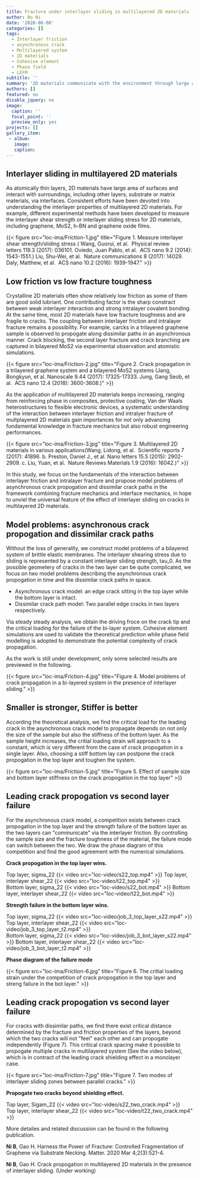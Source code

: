 ```yaml
---
title: Fracture under interlayer sliding in multilayered 2D materials
author: Bo Ni
date: '2020-06-08'
categories: []
tags:
  - Interlayer friction
  - asynchronous crack
  - Multilayered system
  - 2D materials
  - Cohesive element
  - Phase field
  - LEFM
subtitle: ''
summary: '2D materials communicate with the environment through large area of surface. Recent experimental measurements have deepened our understanding of the <strong>friction</strong> between layers of 2D materials and suggested the interlayer properties, such as interlayer friction, can couple with intralayer properties and affect the overall behavior of multilayered 2D material systems. In this study, the effect of interlayer friction on <strong>asyncronous crack propogation</strong> and <strong>dissimilar crack paths</strong> is considered by integrating theoretical analysis and numerical simulation. It is found that the intact layer can <strong>postpone</strong> crack propogation in the neighbouring layer and cracks along dissimilar paths can <strong>communicate</strong> via interlayer sliding zone, resulting in a <strong>size-dependent</strong> fracture behavior.'
authors: []
featured: no
disable_jquery: no
image:
  caption: ''
  focal_point: ''
  preview_only: yes
projects: []
gallery_item:
 - album: 
   image: 
   caption: 
---
```


##  **Interlayer sliding in multilayered 2D materials**

As atomically thin layers, 2D materials have large area of surfaces and interact with surroundings, including other layers, substrate or matrix materials, via interfaces. Consistent efforts have been devoted into understanding the interlayer properties of multilayered 2D materials. For example, different experimental methods have been developed to measure the interlayer shear strength or interlayer sliding stress for 2D materials, including graphene, MoS2, h-BN and graphene oxide films.

<div class="row">

  <!-- **__**   -->
</div>
<div class="row">
  <div class="col-12 col-lg-12">
    {{< figure src="loc-ima/Friction-1.jpg" title="Figure 1. Measure interlayer shear strength/sliding stress ( Wang, Guorui, et al.  Physical review letters 119.3 (2017): 036101. Oviedo, Juan Pablo, et al.  ACS nano 9.2 (2014): 1543-1551.) Liu, Shu-Wei, et al.  Nature communications 8 (2017): 14029. Daly, Matthew, et al.  ACS nano 10.2 (2016): 1939-1947." >}}
  </div>
  <!-- <div class="col-12 col-lg-6">
    {{< figure src="loc-ima/Friction-2.jpg" title="Figure 2. Range of interlayer sliding stress(Liu, Shu-Wei, et al.  Nature communications 8 (2017): 14029. Daly, Matthew, et al.  ACS nano 10.2 (2016): 1939-1947.)" >}}
  </div> -->
</div>

##  **Low friction vs low fracture toughness**

Crystalline 2D materials often show relatively low friction as some of them are good solid lubriant. One contributing factor is the sharp constract between weak interlayer interaction and strong intralayer covalent bonding. At the same time, most 2D materials have low fracture toughness and are fragile to cracks. The coupling between interlayer friction and intralayer fracture remains a possibility. For example, carcks in a trilayered graphene sample is observed to propogate along dissimilar paths in an asynchronous manner. Crack blocking, the second layer fracture and crack branching are captured in bilayered MoS2 via experimental observation and atomistic simulations. 

<div class="row">

  <!-- **__**   -->
</div>
<div class="row">
  <div class="col-12 col-lg-12">
    {{< figure src="loc-ima/Friction-2.jpg" title="Figure 2. Crack propagation in a trilayered graphene system and a bilayered MoS2 systems (Jang, Bongkyun, et al. Nanoscale 9.44 (2017): 17325-17333. Jung, Gang Seob, et al.  ACS nano 12.4 (2018): 3600-3608.)" >}}
  </div>
  <!-- <div class="col-12 col-lg-6">
    {{< figure src="loc-ima/Friction-2.jpg" title="Figure 2. Range of interlayer sliding stress(Liu, Shu-Wei, et al.  Nature communications 8 (2017): 14029. Daly, Matthew, et al.  ACS nano 10.2 (2016): 1939-1947.)" >}}
  </div> -->
</div>

As the application of multilayered 2D materials keeps increasing, ranging from reinforcing phase in composites, protective coating, Van der Waals heterostructures to flexible electronic devices, a systematic understanding of the interaction between interlayer friction and intralyer fracture of multplayered 2D materials gain importances for not only advancing fundamental knowledge in fracture mechanics but also robust engineering performances.


<div class="row">

  <!-- **__**   -->
</div>
<div class="row">
  <div class="col-12 col-lg-12">
    {{< figure src="loc-ima/Friction-3.jpg" title="Figure 3. Multilayered 2D materials in various applications(Wang, Lidong, et al.  Scientific reports 7 (2017): 41896. b. Preston, Daniel J., et al. Nano letters 15.5 (2015): 2902-2909. c. Liu, Yuan, et al.  Nature Reviews Materials 1.9 (2016): 16042.)" >}}
  </div>
  <!-- <div class="col-12 col-lg-6">
    {{< figure src="loc-ima/Friction-2.jpg" title="Figure 2. Range of interlayer sliding stress(Liu, Shu-Wei, et al.  Nature communications 8 (2017): 14029. Daly, Matthew, et al.  ACS nano 10.2 (2016): 1939-1947.)" >}}
  </div> -->
</div>

In this study, we focus on the fundamentals of the interaction between interlayer friction and intralayer fracture and propose model problems of asynchronous crack propogation and dissimilar crack paths in the framework combining fracture mechanics and interface mechanics, in hope to unviel the universal feature of the effect of interlayer sliding on cracks in multilayered 2D materials.

##  **Model problems: asynchronous crack propogation and dissimilar crack paths**

Without the loss of generality, we construct model problems of a bilayered system of brittle elastic membranes. The interlayer shearing stress due to sliding is represented by a constant interlayer sliding strength, tau_0. As the possible geometery of cracks in the two layer can be quite complicated, we focus on two model problems describing the asynchronous crack propogation in time and the dissimilar crack paths in space.

* Asynchronous crack model: an edge crack sitting in the top layer while the bottom layer is intact.
* Dissimilar crack path model: Two parallel edge cracks in two layers respectively.

Via steady steady analysis, we obtain the driving froce on the crack tip and the critical loading for the failure of the bi-layer system. Cohesive element simulations are used to validate the theoretical prediction while phase field modelling is adopted to demonstrate the potential complexity of crack propagation.

As the work is still under development, only some selected results are previewed in the following.

<div class="row">

  <!-- **__**   -->
</div>
<div class="row">
  <div class="col-12 col-lg-12">
    {{< figure src="loc-ima/Friction-4.jpg" title="Figure 4. Model problems of crack propagation in a bi-layered system in the presence of interlayer sliding." >}}
  </div>
  <!-- <div class="col-12 col-lg-6">
    {{< figure src="loc-ima/Friction-2.jpg" title="Figure 2. Range of interlayer sliding stress(Liu, Shu-Wei, et al.  Nature communications 8 (2017): 14029. Daly, Matthew, et al.  ACS nano 10.2 (2016): 1939-1947.)" >}}
  </div> -->
</div>

##  **Smaller is stronger, Stiffer is better**
According the theoretical analysis, we find the critical load for the leading crack in the asynchronous crack model to propagate depends on not only the size of the sample but also the stiffness of the bottom layer. As the sample height increases, the critial loading strain will approach to a constant, which is very different from the case of crack propogation in a single layer. Also, choosing a stiff bottom lay can postpone the crack propogation in the top layer and toughen the system.

<div class="row">

  <!-- **__**   -->
</div>
<div class="row">
  <div class="col-12 col-lg-12">
    {{< figure src="loc-ima/Friction-5.jpg" title="Figure 5. Effect of sample size and bottom layer stiffness on the crack propogation in the top layer" >}}
  </div>
  <!-- <div class="col-12 col-lg-6">
    {{< figure src="loc-ima/Friction-2.jpg" title="Figure 2. Range of interlayer sliding stress(Liu, Shu-Wei, et al.  Nature communications 8 (2017): 14029. Daly, Matthew, et al.  ACS nano 10.2 (2016): 1939-1947.)" >}}
  </div> -->
</div>


##  **Leading crack propogation vs second layer failure**
For the asynchronous crack model, a competition exists between crack propogation in the 
top layer and the strength failure of the bottom layer as the two layers can "communicate" via the interlayer friction. By controlling the sample size and the fracture toughness of the material, the failure mode can switch between the two. We draw the phase diagram of this competition and find the good agreement with the numerical simulations. 

<div class="row">

  **Crack propogation in the top layer wins.**
</div>
<div class="row">
  <div class="col-12 col-lg-6">
    Top layer, sigma_22
    {{< video src="loc-video/s22_top.mp4" >}}
    Top layer, interlayer shear_22
    {{< video src="loc-video/t22_top.mp4" >}}
  </div>
  <div class="col-12 col-lg-6">
    Bottom layer, sigma_22
    {{< video src="loc-video/s22_bot.mp4" >}}
    Bottom layer, interlayer shear_22
    {{< video src="loc-video/t22_bot.mp4" >}}
  </div>
</div>

<div class="row">

  **Strength failure in the bottom layer wins.**
</div>
<div class="row">
  <div class="col-12 col-lg-6">
    Top layer, sigma_22
    {{< video src="loc-video/job_3_top_layer_s22.mp4" >}}
    Top layer, interlayer shear_22
    {{< video src="loc-video/job_3_top_layer_t2.mp4" >}}
  </div>
  <div class="col-12 col-lg-6">
    Bottom layer, sigma_22
    {{< video src="loc-video/job_3_bot_layer_s22.mp4" >}}
    Bottom layer, interlayer shear_22
    {{< video src="loc-video/job_3_bot_layer_t2.mp4" >}}
  </div>
</div>


<div class="row">

  **Phase diagram of the failure mode**  
</div>
<div class="row">
  <div class="col-12 col-lg-8">
    {{< figure src="loc-ima/Friction-6.jpg" title="Figure 6. The critial loading strain under the competition of crack propogation in the top layer and streng failure in the bot layer." >}}
  </div>
  <!-- <div class="col-12 col-lg-6">
    {{< figure src="loc-ima/Friction-2.jpg" title="Figure 2. Range of interlayer sliding stress(Liu, Shu-Wei, et al.  Nature communications 8 (2017): 14029. Daly, Matthew, et al.  ACS nano 10.2 (2016): 1939-1947.)" >}}
  </div> -->
</div>

##  **Leading crack propogation vs second layer failure**
For cracks with dissimilar paths, we find there exist critical distance determined by the fracture and friction properties of the layers, beyond which the two cracks will not "feel" each other and can propogate independently (Figure 7). This critical crack spacing make it possible to propogate multiple cracks in multilayered system (See the video below), which is in contract of the leading crack shielding effect in a monolayer case.


<div class="row">

  <!-- **Phase diagram of the failure mode**   -->
</div>
<div class="row">
  <div class="col-12 col-lg-12">
    {{< figure src="loc-ima/Friction-7.jpg" title="Figure 7. Two modes of interlayer sliding zones between parallel cracks." >}}
  </div>
  <!-- <div class="col-12 col-lg-6">
    {{< figure src="loc-ima/Friction-2.jpg" title="Figure 2. Range of interlayer sliding stress(Liu, Shu-Wei, et al.  Nature communications 8 (2017): 14029. Daly, Matthew, et al.  ACS nano 10.2 (2016): 1939-1947.)" >}}
  </div> -->
</div>

<div class="row">

  **Propogate two cracks beyond shielding effect.**
</div>
<div class="row">
  <div class="col-12 col-lg-6">
    Top layer, Sigam_22
    {{< video src="loc-video/s22_two_crack.mp4" >}}
  </div>
  <div class="col-12 col-lg-6">
    Top layer, interlayer shear_22
    {{< video src="loc-video/t22_two_crack.mp4" >}}
  </div>
</div>

More detailes and related discussion can be found in the following publication.<br>

**Ni B**, Gao H. Harness the Power of Fracture: Controlled Fragmentation of Graphene via Substrate Necking. Matter. 2020 Mar 4;2(3):521-4.

**Ni B**, Gao H. Crack propogation in multilayered 2D materials in the presence of interlayer sliding. (Under working)
